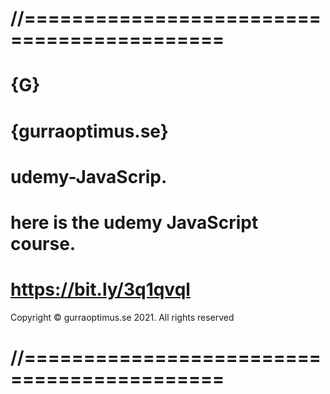 # //===========================================
# {G}
# {gurraoptimus.se}
# udemy-JavaScrip.
# here is the udemy JavaScript course.
# https://bit.ly/3q1qvql
 Copyright © gurraoptimus.se 2021. All rights reserved
 # //===========================================
